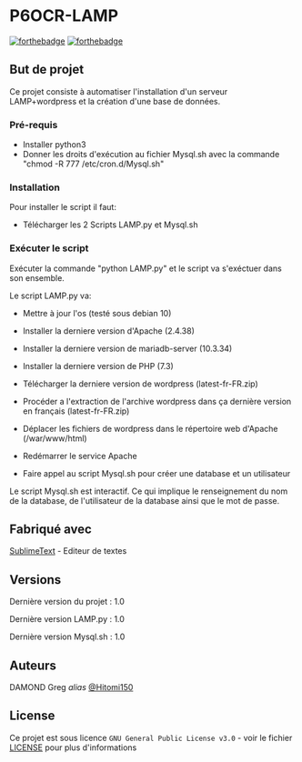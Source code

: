 # P6OCR-LAMP

[![forthebadge](http://forthebadge.com/images/badges/built-with-love.svg)](http://forthebadge.com)  [![forthebadge](http://forthebadge.com/images/badges/powered-by-electricity.svg)](http://forthebadge.com)


## But de projet

Ce projet consiste à automatiser l'installation d'un serveur LAMP+wordpress et la création d'une base de données.

### Pré-requis

- Installer python3
- Donner les droits d'exécution au fichier Mysql.sh avec la commande "chmod -R 777 /etc/cron.d/Mysql.sh"

### Installation

Pour installer le script il faut:

- Télécharger les 2 Scripts LAMP.py et Mysql.sh

### Exécuter le script

Exécuter la commande "python LAMP.py" et le script va s'exéctuer dans son ensemble.

Le script LAMP.py va:

- Mettre à jour l'os (testé sous debian 10)

- Installer la derniere version d'Apache (2.4.38)

- Installer la derniere version de mariadb-server (10.3.34)

- Installer la derniere version de PHP (7.3)

- Télécharger la derniere version de wordpress (latest-fr-FR.zip)

- Procéder a l'extraction de l'archive wordpress dans ça dernière version en français (latest-fr-FR.zip)

- Déplacer les fichiers de wordpress dans le répertoire web d'Apache (/war/www/html)

- Redémarrer le service Apache

- Faire appel au script Mysql.sh pour créer une database et un utilisateur

Le script Mysql.sh est interactif. Ce qui implique le renseignement du nom de la database, de l'utilisateur de la database ainsi que le mot de passe.

## Fabriqué avec

[SublimeText](https://www.sublimetext.com/) - Editeur de textes


## Versions
Dernière version du projet : 1.0

Dernière version LAMP.py : 1.0

Dernière version Mysql.sh : 1.0


## Auteurs

DAMOND Greg _alias_ [@Hitomi150](https://github.com/Hitomi150)


## License

Ce projet est sous licence ``GNU General Public License v3.0`` - voir le fichier [LICENSE](LICENSE) pour plus d'informations

